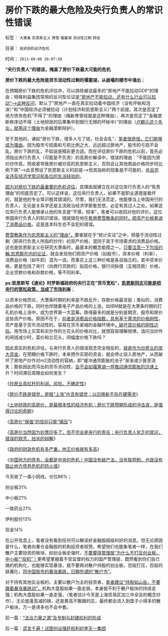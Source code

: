 # 房价下跌的最大危险及央行负责人的常识性错误

标签： `大萧条` `凯恩斯主义` `费雪` `堰塞湖` `流动性过剩` `财经` 

目录： `投资投机经济危机`

时间： `2013-09-09 20:07:58`

**“央行负责人”的错误，掩盖了房价下跌最大可能的危机**

**房价下跌的最大危险是货币流动性过剩的堰塞湖，从崩塌的楼市中涌出**；

在预期房价下跌的危机评估中，可以排除被说最多的“房地产不能拉动GDP”的理由；特殊利益集团常用的反问型论证是[“房地产不能拉动，还有什么行业可以拉动”——>此种反问](../../../2013/3/4/炒房客需要理解纳税人的焦虑：三驾马车是不归路！.md)，默认了“房地产一直在真实拉动着中国经济（没有坏帐和泡沫）”和“中国经济必须被拉动（计划经济和凯恩斯主义）”两个前提。其次是否定了地方债务危机“不得了”的理由（梅新育曾经就是这种理由），再次是否定了“金融垄断秩序动不得（土地财政的后果集中到银行无限的坏帐中）”的理由（[卢麒元这个毛左，就用这个理由](../../../2012/10/17/除了暴露特殊利益集团，改革初期什么也改变不了.md)为金融垄断辩护）。

至于其他的，诸如“房价下跌，很多人亏了钱，社会会乱”，[笔者很奇怪，它们能够成为理由](../../../2013/9/2/房价问题测智力，您是高手？还是白痴？evenBOTH？.md)。因为股市亏损面和亏损比例之大，远远超过房地产，股市的亏损不会乱，房价下跌的乱，不如说是精彩更合适。而在评估房价下跌的危机以前，首先必须指出央行负责人（可能是不负责）的高房价解读中，错误的理由：“不能因为房价炒作高，而收紧导致房价被炒高的凯恩斯主义，否则会让其他商品价格同步同比例下跌”——>此言预设了凯恩斯主义的前提——>但其指称的现象是不可能的，[并且完全违反经济学常识和各位的生活经验的](../../../2013/9/4/高房价当然因为钞票印多了，但不完全是央行的责任；.md)。

[因为对房价下跌的最重要的危机评估](../../../2013/8/29/土地财政的高房价，是最根本性的经济危机，及张五常同志的贡献.md)，其理由就建立在对这位央行负责人的“免责理由”的彻底否定了。可以这样说，这位央行负责人，如果不是职业道德是极坏的，就是他的专业常识极其错误的。尽管，我们无法否定，他能够当上帝国央行的负责人，无论是关系学还是主流政治经济学那套忽悠，必定有其过人之处。如果这位央行负责人能够承认他的失言是“不慎，轻率”，笔者可以收回对他的评价。这位帝国央行负责人的知识错误，错就错在他在[套用费雪教条的同时，把资产价格套进了消费品价格](../../../2009/4/22/费雪教条之通货紧缩有害论背后的资产利益链.md)，这是连本科生也不会犯的错误。

[费雪教条作为凯恩斯主义的“理由”，](../../../2009/4/24/费雪教条和凯恩斯主义.md)要害就在于“统计实证”之中，把基于流动性过剩（即央行负责人所指的炒作）的资产价格，混同于其于市场需求的消费品价格。这也是凯恩斯主义在研究大萧条时，最基本的概念偷摸之一。[只要注意一下包括约翰.凯恩斯在内的论证](../../../2011/6/7/凯恩斯的利率概念混乱.md)，就会发现他们把资产价格（如股市），资本价格（利率），消费品价格（如牛奶）混为一谈。而事实上这三种价格是各自独立的。其中资本价格，更是包括了央行（向商行贷款的）贴现价格，银行间拆借（互相贷款）价格，企业贷款价格和存款价格，等不同利率。

**ps:凯恩斯写《通论》时罗斯福政府的央行正在“货币宽松”，**[**凯恩斯同志可能是把央行的宽松政策，当成了市场利率**](../../../2011/6/7/如果贷款是不用还的，凯恩斯可以是对的.md)；

以资本价格而论，大萧条时期的利率是不跌反升，存款价格最坚挺；类似的，消费品价格的下跌，同时也伴随着电子产品价格的上涨，如IBM就是在大萧条时期的打孔机价格上涨中，成为世界第一大蓝筹。跌得最多的就是分别是期货、股市和房价这些资产价格。原因不在于，[前者是消费品价格指数，具有基于需求的价格刚性](../../../2012/11/19/个体边际效用下的消费，储蓄，投资和萧条.md)，资产是基于货币流动性的，容易在货币紧缩的金融环境中[，破坏其价格的刚性边际](../../../2012/11/18/资本主义的财富是“庞氏陷阱”吗？.md)。用市场上买菜和买炒作的兰花头的价格对比，就很容易理解规律。请问当炒作的闲钱减少时，菜价和兰花头，同幅度价格下跌吗？

因此真实的危机评估，与央行负责人的错误观念完全相反的，[就是作为炒房业的庞大资金](../../../2013/8/27/炒房业高杠杆的利润，风险，不确定性.md)，在预期价格下跌时，本来预作买房的资金，就会停止投入房地产，从而破坏了房地产炒作对m2流动性的容纳，即“缓冲通货膨胀的池子”渐渐减少甚至消失；那些因此而泻出的货币流动性，[会不会如堰塞湖一样推动通货膨胀的迅速上](../../../2013/4/18/黄金和金本位都是古老记忆的残余，炒作的池子和通货膨胀.md)升？时间滞后周期会如何发生？

《[炒房业高杠杆的利润，风险，不确定性](../../../2013/8/27/炒房业高杠杆的利润，风险，不确定性.md)》

《[房价不跌是错觉，房租“上涨”也含有错觉；以旧换新不存在硬需求](../../../2013/8/28/房租价格和房价涨跌的一些现象的理解.md)》

《[土地财政的高房价，是最根本性的经济危机；房价下跌预期形成的冲击波，是值得讨论的命题](../../../2013/8/29/土地财政的高房价，是最根本性的经济危机，及张五常同志的贡献.md)》

《[高房价“保值”的信仰只能“镇压](../../../2013/9/3/高房价“保值”的信仰只能“镇压”.md)”》

《[高房价当然因为钞票印多了，但不完全是央行的责任；央行负责人贫乏的常识，错误的观念，拙劣的辩解](../../../2013/9/4/高房价当然因为钞票印多了，但不完全是央行的责任；.md)》

《[政府的财政危机有多严重，地王价格就有多高](../../../2013/9/7/向国际接轨的国产地王和刚需的中国特色；.md)》

《[中国地方的债务，全都是中央的危机！中国没有破产法，没有联邦制，也就没有阻止地方债务危机的防火墙](../../../2013/9/8/中国没有破产法和联邦制，缺乏阻止债务危机扩散的防火墙.md)》

今天收了一条小阴线，仓位86%；

创业板31%

中小板21%

一致药业21%

伊利股份13%

现金14%

在公开信息上，笔者没有看到任何可以解读好金融股超级利好的消息。但无论原因是什么，笔者向重仓金融股的机构投资者祝贺。希望他们也能象笔者一样，在我们散户主要投资的板块，如创业板走强时，[不要要挟管理层“为什么不打压创业板，中小板”“投机”！](../../../2012/11/28/只有政治权力才有可能被滥用，“管理层”难逃罪责！.md)更希望掌握着不受监督的权力的国产管理层，既然看到你们自已搞的机构化，也能够实现暴涨，就不要再对散户持股的创业板，百般打压，百般的妖魔化，[将中国股市的暴涨暴跌，归罪所谓的“散户市”](../../../2011/6/2/A股机构化造就不理性的暴涨暴跌.md)。

对于持有其他实业板的，主要以散户为主的投资者，[笔者建议“持股如山岳，不要跟着暴涨暴跌动”。](../../../2007/8/30/持股如山岳，巍然不能动.md)机构大盘股如果一直走弱，本身就不利于散户板块的持续走强；机构大盘股如果一直走强，（笔者估计今天是上海贸易区加三中全会的概念炒作），无论是逢高减的磅，还是畏高不敢跟的庄，最终都会流入到盘子小得多的散户板块，万一是诱多也不会中套。



前一篇：[“法治力量之源”及专制与封建权利的形成](../../../2013/9/9/“法治力量之源”及专制与封建权利的形成.md)

后一篇：[谎言千遍！试图创设强奸权利的李天一集团](../../../2013/9/10/谎言千遍！试图创设强奸权利的李天一集团.md)